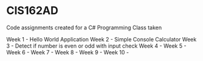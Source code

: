 # CIS162AD

Code assignments created for a C# Programming Class taken

Week 1 - Hello World Application
Week 2 - Simple Console Calculator
Week 3 - Detect if number is even or odd with input check
Week 4 - 
Week 5 -
Week 6 -
Week 7 -
Week 8 -
Week 9 -
Week 10 -
